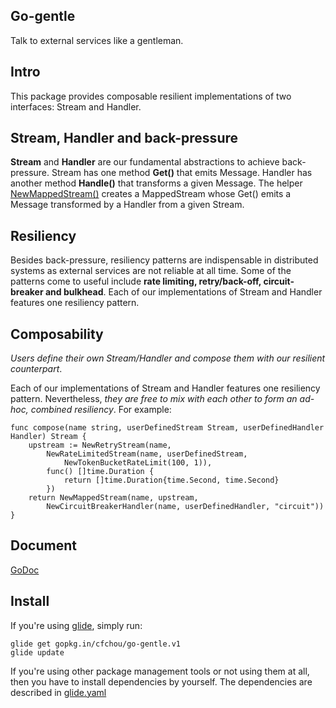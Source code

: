 
## Go-gentle
Talk to external services like a gentleman.

## Intro
This package provides composable resilient implementations of two interfaces:
Stream and Handler.


## Stream, Handler and back-pressure
__Stream__ and __Handler__ are our fundamental abstractions to achieve back-pressure.
Stream has one method __Get()__ that emits Message. Handler has another method
__Handle()__ that transforms a given Message. The helper [NewMappedStream()](https://godoc.org/github.com/cfchou/go-gentle/gentle#NewMappedStream)
creates a MappedStream whose Get() emits a Message transformed by a Handler
from a given Stream.

## Resiliency
Besides back-pressure, resiliency patterns are indispensable in distributed
systems as external services are not reliable at all time. Some of the patterns
come to useful include __rate limiting, retry/back-off, circuit-breaker and bulkhead__.
Each of our implementations of Stream and Handler features one resiliency
pattern.

## Composability
_Users define their own Stream/Handler and compose them with our resilient
counterpart_.

Each of our implementations of Stream and Handler features one resiliency
pattern. Nevertheless, _they are free to mix with each other to form an ad-hoc,
combined resiliency_. For example:
```
func compose(name string, userDefinedStream Stream, userDefinedHandler Handler) Stream {
	upstream := NewRetryStream(name,
		NewRateLimitedStream(name, userDefinedStream,
			NewTokenBucketRateLimit(100, 1)),
		func() []time.Duration {
			return []time.Duration{time.Second, time.Second}
		})
	return NewMappedStream(name, upstream,
		NewCircuitBreakerHandler(name, userDefinedHandler, "circuit"))
}
```

## Document
[GoDoc](https://godoc.org/github.com/cfchou/go-gentle/gentle)

## Install

If you're using [glide](https://glide.sh/), simply run:

```
glide get gopkg.in/cfchou/go-gentle.v1
glide update
```

If you're using other package management tools or not using them at all, then
you have to install dependencies by yourself. The dependencies are described in
[glide.yaml](https://github.com/cfchou/go-gentle/blob/master/glide.yaml)



